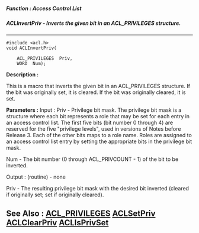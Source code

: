 ##### Function : Access Control List
##### ACLInvertPriv - Inverts the given bit in an ACL_PRIVILEGES structure.
---
```
#include <acl.h>
void ACLInvertPriv(

	ACL_PRIVILEGES  Priv,
	WORD  Num);
```
**Description :**

This is a macro that inverts the given bit in an ACL_PRIVILEGES structure.  If 
the bit was originally set, it is cleared.  If the bit was originally cleared, 
it is set.

**Parameters :**
Input :
Priv  -  Privilege bit mask.  The privilege bit mask is a structure where each bit represents a role that may be set for each entry in an access control list.  The first five bits (bit number 0 through 4) are reserved for the five "privilege levels", used in versions of Notes before Release 3.   Each of the other bits maps to a role name.  Roles are assigned to an access control list entry by setting the appropriate bits in the privilege bit mask.

Num  -  The bit number (0 through ACL_PRIVCOUNT - 1) of the bit to be inverted.

Output :
(routine)  -  none


Priv  -  The resulting privilege bit mask with the desired bit inverted (cleared if originally set; set if originally cleared).


**See Also :**
[ACL_PRIVILEGES](/domino-c-api-docs/reference/Data/ACL_PRIVILEGES)
[ACLSetPriv](/domino-c-api-docs/reference/Func/ACLSetPriv)
[ACLClearPriv](/domino-c-api-docs/reference/Func/ACLClearPriv)
[ACLIsPrivSet](/domino-c-api-docs/reference/Func/ACLIsPrivSet)
---
